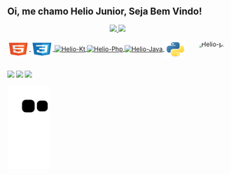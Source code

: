 ## Oi, me chamo Helio Junior, Seja Bem Vindo!

<div align="center">
  <a href="https://github.com/HelioJr548">
  <img height="150em" src="https://github-readme-stats.vercel.app/api?username=HelioJr548&show_icons=true&theme=dracula&include_all_commits=true&count_private=true"/>
  <img height="150em" src="https://github-readme-stats.vercel.app/api/top-langs/?username=HelioJr548&layout=compact&langs_count=7&theme=dracula"/>
</div>

<div style="display: inline_block"><br>
  <img align="center" alt="Helio-HTML" height="30" width="50" src="https://raw.githubusercontent.com/devicons/devicon/master/icons/html5/html5-original.svg" />
  <img align="center" alt="Helio-CSS" height="30" width="50" src="https://raw.githubusercontent.com/devicons/devicon/master/icons/css3/css3-original.svg" />
  <img align="center" alt="Helio-Kt" height="30" width="50" src="https://cdn.jsdelivr.net/gh/devicons/devicon/icons/kotlin/kotlin-original.svg" />
  <img align="center" alt="Helio-Php" height="40" width="50" src="https://cdn.jsdelivr.net/gh/devicons/devicon/icons/php/php-original.svg"/>
  <img align="center" alt="Helio-Java" height="40" width="50" src="https://cdn.jsdelivr.net/gh/devicons/devicon/icons/java/java-original.svg" />
  
  <img align="center" alt="Helio-Python" height="40" width="50" src="https://raw.githubusercontent.com/devicons/devicon/master/icons/python/python-original.svg" />  
  <img align="right" alt="Helio-pic" height="150" style="border-radius:50px;" src="https://i.pinimg.com/originals/51/0d/a9/510da98abbe03f7ff9a7ce6eb0f362e7.jpg">
</div>

##

<div> 
  <a href="https://instagram.com/helio_junior1704/" target="_blank"><img src="https://img.shields.io/badge/-Instagram-%23E4405F?style=for-the-badge&logo=instagram&logoColor=white" target="_blank"></a>
  <a href = "mailto:heliojr548@gmail.com"><img src="https://img.shields.io/badge/-Gmail-%23333?style=for-the-badge&logo=gmail&logoColor=white" target="_blank"></a>
  <a href="https://www.linkedin.com/in/heliojunior548/" target="_blank"><img src="https://img.shields.io/badge/-LinkedIn-%230077B5?style=for-the-badge&logo=linkedin&logoColor=white" target="_blank"></a> 

  ![Snake animation](https://github.com/HelioJr548/HelioJr548/blob/output/github-contribution-grid-snake.svg)

</div>
